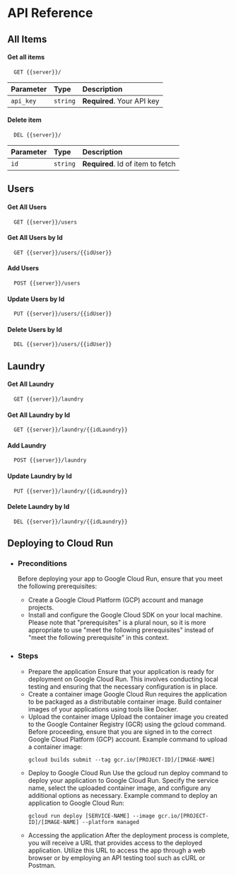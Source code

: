 # API Reference

## All Items

#### Get all items

```http
  GET {{server}}/
```

| Parameter | Type     | Description                |
| :-------- | :------- | :------------------------- |
| `api_key` | `string` | **Required**. Your API key |

#### Delete item

```http
  DEL {{server}}/
```

| Parameter | Type     | Description                       |
| :-------- | :------- | :-------------------------------- |
| `id`      | `string` | **Required**. Id of item to fetch |


###
## Users
#### Get All Users
```
  GET {{server}}/users
```
#### Get All Users by Id
```http
  GET {{server}}/users/{{idUser}}
```
#### Add Users
```
  POST {{server}}/users
```
#### Update Users by Id
```
  PUT {{server}}/users/{{idUser}}
```
#### Delete Users by Id
```
  DEL {{server}}/users/{{idUser}}
```
###
## Laundry
#### Get All Laundry
```http
  GET {{server}}/laundry
```
#### Get All Laundry by Id
```
  GET {{server}}/laundry/{{idLaundry}}
```
#### Add Laundry
```
  POST {{server}}/laundry
```
#### Update Laundry by Id
```
  PUT {{server}}/laundry/{{idLaundry}}
```
#### Delete Laundry by Id
```
  DEL {{server}}/laundry/{{idLaundry}}
```
###

## Deploying to Cloud Run
- ### Preconditions
  Before deploying your app to Google Cloud Run, ensure that you meet the following prerequisites:
  - Create a Google Cloud Platform (GCP) account and manage projects.
  - Install and configure the Google Cloud SDK on your local machine.
  Please note that "prerequisites" is a plural noun, so it is more appropriate to use "meet the following prerequisites" instead of "meet the following prerequisite" in this context.

- ### Steps
  - Prepare the application
    Ensure that your application is ready for deployment on Google Cloud Run. This involves conducting local testing and ensuring that the necessary configuration is in place.
  - Create a container image
    Google Cloud Run requires the application to be packaged as a distributable container image. Build container images of your applications using tools like Docker.
  - Upload the container image
    Upload the container image you created to the Google Container Registry (GCR) using the gcloud command. Before proceeding, ensure that you are signed in to the correct Google Cloud Platform (GCP) account.
    Example command to upload a container image:
    ```
    gcloud builds submit --tag gcr.io/[PROJECT-ID]/[IMAGE-NAME]
    ```
  - Deploy to Google Cloud Run
    Use the gcloud run deploy command to deploy your application to Google Cloud Run. Specify the service name, select the uploaded container image, and configure any additional options as necessary.
    Example command to deploy an application to Google Cloud Run:
    ```
    gcloud run deploy [SERVICE-NAME] --image gcr.io/[PROJECT-ID]/[IMAGE-NAME] --platform managed
    ```
  - Accessing the application
    After the deployment process is complete, you will receive a URL that provides access to the deployed application. Utilize this URL to access the app through a web browser or by employing an API testing tool such as cURL or Postman.
